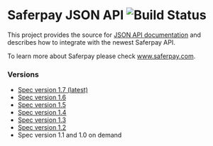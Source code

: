 # Saferpay JSON API ![Build Status](https://travis-ci.org/saferpay/jsonapi.svg?branch=master "Build Status") 

This project provides the source for [JSON API documentation](http://saferpay.github.io/jsonapi) and describes how to integrate with the newest Saferpay API.

To learn more about Saferpay please check www.saferpay.com.

### Versions

* [Spec version 1.7 (latest)](http://saferpay.github.io/jsonapi)
* [Spec version 1.6](http://saferpay.github.io/jsonapi/1.6)
* [Spec version 1.5](http://saferpay.github.io/jsonapi/1.5)
* [Spec version 1.4](http://saferpay.github.io/jsonapi/1.4)
* [Spec version 1.3](http://saferpay.github.io/jsonapi/1.3)
* [Spec version 1.2](http://saferpay.github.io/jsonapi/1.2)
* Spec version 1.1 and 1.0 on demand
